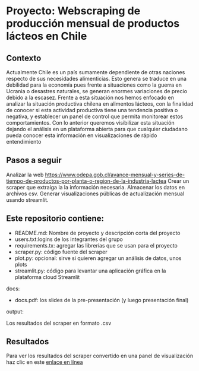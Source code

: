 # Proyecto: Webscraping de producción mensual de productos lácteos en Chile

## Contexto

Actualmente Chile es un país sumamente dependiente de otras naciones respecto de sus necesidades alimenticias. Esto genera se traduce en una debilidad para la economía pues frente a situaciones como la guerra en Ucrania o desastres naturales, se generan enormes variaciones de precio debido a la escasez. Frente a esta situación nos hemos enfocado en analizar la situación productiva chilena en alimentos lácteos, con la finalidad de conocer si esta actividad productiva tiene una tendencia positiva o negativa, y establecer un panel de control que permita monitorear estos comportamientos.
Con lo anterior queremos visibilizar esta situación dejando el análisis en un plataforma abierta para que cualquier ciudadano pueda conocer esta información en visualizaciones de rápido entendimiento

## Pasos a seguir

Analizar la web https://www.odepa.gob.cl/avance-mensual-y-series-de-tiempo-de-productos-por-planta-o-region-de-la-industria-lactea 
Crear un scraper que extraiga la la información necesaria.
Almacenar los datos en archivos csv.
Generar visualizaciones públicas de actualización mensual usando streamlit.

## Este repositorio contiene:

- README.md: Nombre de proyecto y descripción corta del proyecto
- users.txt:logins de los integrantes del grupo
- requirements.tx: agregar las librerías que se usan para el proyecto
- scraper.py: código fuente del scraper
- plot.py: opcional: sirve si quieren agregar un análisis de datos, unos plots
- streamlit.py: código para levantar una aplicación gráfica en la plataforma cloud Streamlit
  
docs:
- docs.pdf: los slides de la pre-presentación (y luego presentación final)

output:

Los resultados del scraper en formato .csv

## Resultados

Para ver los resultados del scraper convertido en una panel de visualización haz clic en este [enlace en línea](https://josemoragonzalez-webscrapingmds-producto88streamlit-t3mflb.streamlitapp.com/)